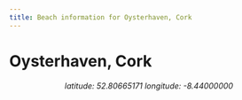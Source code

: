 ```yaml
---
title: Beach information for Oysterhaven, Cork
---
```

# Oysterhaven, Cork 

<div align="center"><i>latitude: 52.80665171 longitude: -8.44000000</i></div>